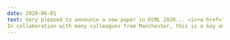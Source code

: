 ```yaml
---
date: 2020-06-01
text: Very pleased to announce a new paper in ECML 2020... <i><a href="https://arxiv.org/abs/1902.04422">``To Ensemble or Not Ensemble: When does End-To-End Training Fail?''</a>.</i>
In collaboration with many colleagues from Manchester, this is a key output from our EPSRC funded LAMBDA project, investigating the issues of modularity in deep neural networks.
---
```

